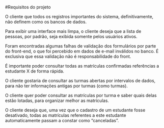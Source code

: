 #Requisitos do projeto

O cliente que todos os registros importantes do sistema, definitivamente, não definem como os bancos de dados.

Para exibir uma interface mais limpa, o cliente deseja que a lista de pessoas, por padrão, seja exibida somente pelos usuários ativos.

Foram encontradas algumas falhas de validação dos formulários por parte do front-end, o que foi percebido em dados de e-mail inválidos no banco. É exclusiva que essa validação não é responsabilidade do front.

É importante poder consultar todas as matrículas confirmadas referências a estudante X de forma rápida.

O cliente gostaria de consultar as turmas abertas por intervalos de dados, para não ter informações antigas por turmas (como turmas).

O cliente quer poder consultar as matrículas por turma e saber quais delas estão lotadas, para organizar melhor as matrículas.

O cliente deseja que, uma vez que o cadastro de um estudante fosse desativado, todas as matrículas referentes a este estudante automaticamente passam a constar como “canceladas”.